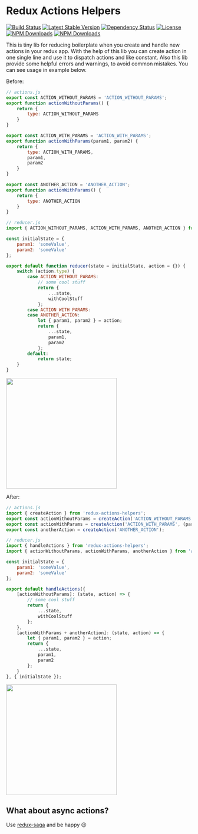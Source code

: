 # Redux Actions Helpers
[![Build Status](https://img.shields.io/travis/olegman/redux-actions-helpers/master.svg?style=flat-square)](https://travis-ci.org/olegman/redux-actions-helpers)
[![Latest Stable Version](https://img.shields.io/npm/v/redux-actions-helpers.svg?style=flat-square)](https://www.npmjs.com/package/redux-actions-helpers)
[![Dependency Status](https://img.shields.io/david/olegman/redux-actions-helpers.svg?style=flat-square)](https://david-dm.org/olegman/redux-actions-helpers)
[![License](https://img.shields.io/npm/l/redux-actions-helpers.svg?style=flat-square)](https://www.npmjs.com/package/redux-actions-helpers)
[![NPM Downloads](https://img.shields.io/npm/dm/redux-actions-helpers.svg?style=flat-square)](https://www.npmjs.com/package/redux-actions-helpers)
[![NPM Downloads](https://img.shields.io/npm/dt/redux-actions-helpers.svg?style=flat-square)](https://www.npmjs.com/package/redux-actions-helpers)

This is tiny lib for reducing boilerplate when you create and handle new actions in your redux app. With the help of this lib
you can create action in one single line and use it to dispatch actions and like constant. Also this lib provide some helpful
errors and warnings, to avoid common mistakes. You can see usage in example below.

Before:
```javascript 
// actions.js
export const ACTION_WITHOUT_PARAMS = 'ACTION_WITHOUT_PARAMS';
export function actionWithoutParams() {
    return {
        type: ACTION_WITHOUT_PARAMS
    }
}

export const ACTION_WITH_PARAMS = 'ACTION_WITH_PARAMS';
export function actionWithParams(param1, param2) {
    return {
        type: ACTION_WITH_PARAMS,
        param1,
        param2
    }
}

export const ANOTHER_ACTION = 'ANOTHER_ACTION';
export function actionWithParams() {
    return {
        type: ANOTHER_ACTION
    }
}

// reducer.js
import { ACTION_WITHOUT_PARAMS, ACTION_WITH_PARAMS, ANOTHER_ACTION } from 'actions.js';

const initialState = {
    param1: 'someValue',
    param2: 'someValue'
};

export default function reducer(state = initialState, action = {}) {
    switch (action.type) {
        case ACTION_WITHOUT_PARAMS:
            // some cool stuff
            return {
                ...state,
                withCoolStuff
            };
        case ACTION_WITH_PARAMS:
        case ANOTHER_ACTION:
            let { param1, param2 } = action; 
            return {
                ...state,
                param1,
                param2
            };
        default:
            return state;
    }
}
```
<img src="https://s-media-cache-ak0.pinimg.com/564x/5a/6c/22/5a6c2283a90edd21c8815cf3c80c924b.jpg" width="300">

After:
```javascript
// actions.js
import { createAction } from 'redux-actions-helpers';
export const actionWithoutParams = createAction('ACTION_WITHOUT_PARAMS');
export const actionWithParams = createAction('ACTION_WITH_PARAMS', (param1, param2) => ({ param1, param2 }));
export const anotherAction = createAction('ANOTHER_ACTION');

// reducer.js
import { handleActions } from 'redux-actions-helpers';
import { actionWithoutParams, actionWithParams, anotherAction } from 'actions.js';

const initialState = {
    param1: 'someValue',
    param2: 'someValue'
};

export default handleActions({
    [actionWithoutParams]: (state, action) => {
        // some cool stuff
        return {
            ...state,
            withCoolStuff
        };
    },
    [actionWithParams + anotherAction]: (state, action) => {
        let { param1, param2 } = action; 
        return {
            ...state,
            param1,
            param2
        };
    }
}, { initialState });
```
<img src="https://s-media-cache-ak0.pinimg.com/originals/0d/30/b4/0d30b41543d97867ca502a8ac3b5afe0.gif" width="300">

## What about async actions?
Use [redux-saga](https://github.com/yelouafi/redux-saga/) and be happy 😉
